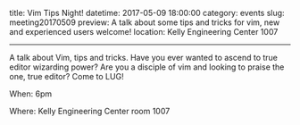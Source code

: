 title: Vim Tips Night!
datetime: 2017-05-09 18:00:00
category: events
slug: meeting20170509
preview: A talk about some tips and tricks for vim, new and experienced users welcome!
location: Kelly Engineering Center 1007

---

A talk about Vim, tips and tricks. Have you ever wanted to ascend
to true editor wizarding power? Are you a disciple of vim and 
looking to praise the one, true editor? Come to LUG!

When: 6pm

Where: Kelly Engineering Center room 1007
